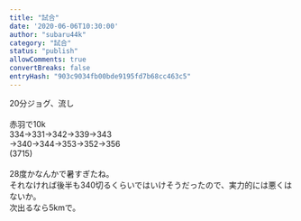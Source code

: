```yaml
---
title: "試合"
date: '2020-06-06T10:30:00'
author: "subaru44k"
category: "試合"
status: "publish"
allowComments: true
convertBreaks: false
entryHash: "903c9034fb00bde9195fd7b68cc463c5"
---
```

<div>20分ジョグ、流し</div><div><br></div>赤羽で10k<div>334→331→342→339→343</div><div>→340→344→353→352→356</div><div>(3715)</div><div><br></div><div>28度かなんかで暑すぎたね。</div><div>それなければ後半も340切るくらいではいけそうだったので、実力的には悪くはないか。</div><div>次出るなら5kmで。</div>

